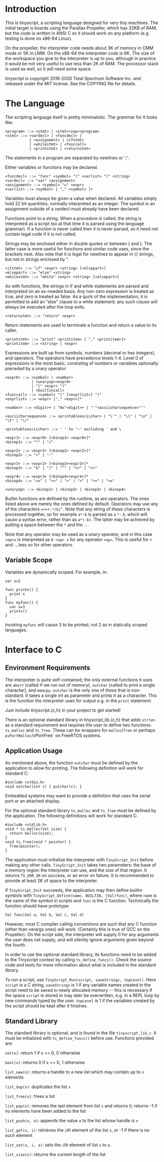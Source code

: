 Introduction
============

This is tinyscript, a scripting language designed for very tiny
machines. The initial target is boards using the Parallax Propeller,
which has 32KB of RAM, but the code is written in ANSI C so it should
work on any platform (e.g. testing is done on x86-64 Linux).

On the propeller, the interpreter code needs about 3K of memory in CMM
mode or 5K in LMM. On the x86-64 the interpreter code is 6K. The size
of the workspace you give to the interpreter is up to you, although in
practice it would be not very useful to use less than 2K of RAM. The
processor stack is used as well, so it will need some space.

tinyscript is copyright 2016-2020 Total Spectrum Software Inc. and released
under the MIT license. See the COPYING file for details.

The Language
============
The scripting language itself is pretty minimalistic. The grammar for it
looks like:

    <program> ::= <stmt> | <stmt><sep><program>
    <stmt> ::= <vardecl> | <funcdecl> |
               | <assignment> | <ifstmt>
               | <whilestmt> | <funccall>
               | <printstmt> | <returnstmt>

The statements in a program are separated by newlines or ';'.

Either variables or functions may be declared.

    <funcdecl> ::= "func" <symbol> "(" <varlist> ")" <string>
    <vardecl> ::= "var" <assignment>
    <assignment> ::= <symbol> "=" <expr>
    <varlist> ::= <symbol> [ "," <symbol> ]+
    
Variables must always be given a value when declared. All variables
simply hold 32 bit quantities, normally interpreted as an integer.
The symbol in an assignment outside of a vardecl must already have
been declared.

Functions point to a string. When a procedure is called, the string
is interpreted as a script (so at that time it is parsed using the
language grammar). If a function is never called then it is never
parsed, so it need not contain legal code if it is not called.

Strings may be enclosed either in double quotes or between { and }.
The latter case is more useful for functions and similar code uses,
since the brackets nest. Also note that it is legal for newlines to
appear in {} strings, but not in strings enclosed by ".

    <ifstmt> ::= "if" <expr> <string> [<elsepart>]
    <elsepart> ::= "else" <string>
    <whilestmt> ::= "while" <expr> <string> [<elsepart>]

As with functions, the strings in if and while statements are parsed
and interpreted on an as-needed basis. Any non-zero expression is
treated as true, and zero is treated as false. As a quirk of the
implementation, it is permitted to add an "else" clause to a while statement;
any such clause will always be executed after the loop exits.

    <returnstmt> ::= "return" <expr>

Return statements are used to terminate a function and return a value
to its caller.

    <printstmt> ::= "print" <printitem> [ "," <printitem>]+
    <printitem> ::= <string> | <expr>

Expressions are built up from symbols, numbers (decimal or hex integers), and
operators. The operators have precedence levels 1-4. Level 0 of expressions is
the most basic, consisting of numbers or variables optionally preceded by a
unary operator:

    <expr0> ::= <symbol> | <number> 
                | <unaryop><expr0> 
                | "(" <expr> ")"
                | <builtincall>
    <funccall> ::= <symbol> "(" [<exprlist>] ")"
    <exprlist> ::= <expr> ["," <expr>]*

    <number> ::= <digit>+ | "0x"<digit>+ | "'"<asciicharsequence>"'"

    <asciicharsequence> ::= <printableasciichar> | "\'" | "\\" | "\n" | "\t" | "\r"

    <printableasciichar> ::= ' ' to '~' excluding ' and \

    <expr1> ::= <expr0> [<binop1> <expr0>]*
    <binop1> ::= "*" | "/"

    <expr2> ::= <expr1> [<binop2> <expr2>]*
    <binop2> ::= "+" | "-"

    <expr3> ::= <expr2> [<binop3><expr3>]*
    <binop3> ::= "&" | "|" | "^" | "<<" | ">>"

    <expr4> ::= <expr3> [<binop4><expr4>]*
    <binop4> ::= "==" | "<>" | ">" | "<" | ">=" | "<="

    <unaryop> ::= <binop1> | <binop2> | <binop3> | <binop4>

Builtin functions are defined by the runtime, as are operators. The ones
listed above are merely the ones defined by default. Operators may use
any of the characters `=<>+-*/&|^`. Note that any string of these characters
is processed together, so for example `a*-b` is parsed as `a` `*-` `b`,
which will cause a syntax error, rather than as `a*(-b)`. The latter may
be achieved by putting a space between the `*` and the `-`.

Note that any operator may be used as a unary operator, and in this case
`<op>x` is interpreted as `0 <op> x` for any operator `<op>`. This is useful
for `+` and `-`, less so for other operators.

Variable Scope
--------------

Variables are dynamically scoped. For example, in:
```
var x=2

func printx() {
  print x
}
func myfunc() {
  var x=3
  printx()
}
```
invoking `myfunc` will cause 3 to be printed, not 2 as in statically scoped
languages.

Interface to C
==============

Environment Requirements
------------------------

The interpreter is quite self-contained; the only external functions
it uses are `abort` (called if we run out of memory), `outchar`
(called to print a single character), and `memcpy`. `outchar` is the
only one of these that is non-standard. It takes a single int as
parameter and prints it as a character. This is the function the
interpreter uses for output e.g. in the `print` statement.

Just include tinyscript.{c,h} in your project to get started!

There is an optional standard library in tinyscript_lib.{c,h} that adds
`strlen` as a standard requirement and requires the user to define two 
functions: `ts_malloc` and `ts_free`. These can be wrappers for `malloc`/`free`
or perhaps `pvPortMalloc`/vPortFree` on FreeRTOS systems.

Application Usage
-----------------

As mentioned above, the function `outchar` must be defined by the application
to allow for printing. The following definition will work for standard C:

```
#include <stdio.h>
void outchar(int c) { putchar(c); }
```

Embedded systems may want to provide a definition that uses the serial port
or an attached display.

For the optional standard library `ts_malloc` and `ts_free` must be defined by
the application. The following definitions will work for standard C:

```
#include <stdlib.h>
void * ts_malloc(Val size) {
  return malloc(size);
}
void ts_free(void * pointer) {
  free(pointer);
}
```

The application must initialize the interpreter with `TinyScript_Init` before
making any other calls. `TinyScript_Init` takes two parameters: the base
of a memory region the interpreter can use, and the size of that region.
It returns `TS_ERR_OK` on success, or an error on failure. It is recommended
to provide at least 2K of space to the interpreter.

If `TinyScript_Init` succeeds, the application may then define builtin
symbols with `TinyScript_Define(name, BUILTIN, (Val)func)`, where
`name` is the name of the symbol in scripts and `func` is the C
function. Technically the function should have prototype:

    Val func(Val a, Val b, Val c, Val d)

However, most C compiler calling conventions are such that any C function
(other than varargs ones) will work. (Certainly this is true of GCC on
the Propeller). On the script side, the interpreter
will supply 0 for any arguments the user does not supply, and will silently
ignore arguments given beyond the fourth.

In order to use the optional standard library, its functions need to be added
to the Tinyscript context by calling `ts_define_funcs()`. Check the source code
and tests for more information about what is included in the standard library.

To run a script, use `TinyScript_Run(script, saveStrings, topLevel)`. Here
`script` is a C string, `saveStrings` is 1 if any variable names created
in the script need to be saved in newly allocated memory -- this is necessary
if the space `script` is stored in may later be overwritten, e.g. in
a REPL loop by new commands typed by the user. `topLevel` is 1 if the
variables created by the script should be kept after it finishes.

Standard Library
-----------------
The standard library is optional, and is found in the file `tinyscript_lib.c`. It must be initialized with `ts_define_funcs()` before use. Functions provided are:

`not(x)`: return 1 if x == 0, 0 otherwise

`bool(x)`: returns 0 if x == 0, 1 otherwise

`list_new(n)`: returns a handle to a new list which may contain up to `n` elements

`list_dup(x)`: duplicates the list `x`

`list_free(x)`: frees a list

`list_pop(x)`: removes the last element from list `x` and returns it; returns -1 if no elements have been added to the list

`list_push(x, a)`: appends the value `a` to the list whose handle is `x`

`list_get(x, i)`: retrieves the `i`th element of the list `x`, or -1 if there is no such element

`list_set(x, i, a)`: sets the `i`th element of list `x` to `a`.

`list_size(x)`: returns the current length of the list

